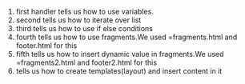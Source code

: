 1) first handler tells us how to use variables.
2) second tells us how to iterate over list
3) third tells us how to use if else conditions
4) fourth tells us how to use fragments.We used =fragments.html and footer.html for this
5) fifth tells us how to insert dynamic value in fragments.We used =fragments2.html and footer2.html for this
6) tells us how to create templates(layout) and insert content in it